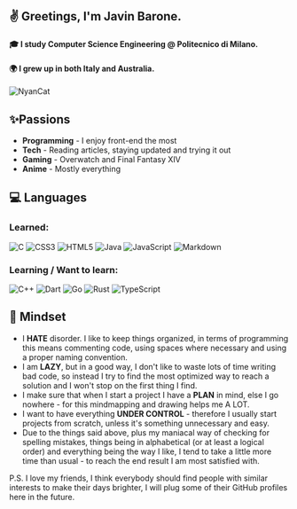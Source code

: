 ## ✌ Greetings, I'm Javin Barone.
#### 🎓 I study Computer Science Engineering @ Politecnico di Milano.
#### 🌍 I grew up in both Italy and Australia.

![NyanCat](https://c.tenor.com/9zmtHZ0tIjkAAAAi/nyancat-rainbow-cat.gif)

## ✨Passions
+ **Programming** - I enjoy front-end the most
+ **Tech** - Reading articles, staying updated and trying it out
+ **Gaming** - Overwatch and Final Fantasy XIV
+ **Anime** - Mostly everything

## 💻 Languages
### Learned:
![C](https://img.shields.io/badge/c-%2300599C.svg?style=for-the-badge&logo=c&logoColor=white)
![CSS3](https://img.shields.io/badge/css3-%231572B6.svg?style=for-the-badge&logo=css3&logoColor=white)
![HTML5](https://img.shields.io/badge/html5-%23E34F26.svg?style=for-the-badge&logo=html5&logoColor=white)
![Java](https://img.shields.io/badge/java-%23ED8B00.svg?style=for-the-badge&logo=java&logoColor=white)
![JavaScript](https://img.shields.io/badge/javascript-%23323330.svg?style=for-the-badge&logo=javascript&logoColor=%23F7DF1E)
![Markdown](https://img.shields.io/badge/markdown-%23000000.svg?style=for-the-badge&logo=markdown&logoColor=white)

### Learning / Want to learn:
![C++](https://img.shields.io/badge/c++-%2300599C.svg?style=for-the-badge&logo=c%2B%2B&logoColor=white)
![Dart](https://img.shields.io/badge/dart-%230175C2.svg?style=for-the-badge&logo=dart&logoColor=white)
![Go](https://img.shields.io/badge/go-%2300ADD8.svg?style=for-the-badge&logo=go&logoColor=white)
![Rust](https://img.shields.io/badge/rust-%23000000.svg?style=for-the-badge&logo=rust&logoColor=white)
![TypeScript](https://img.shields.io/badge/typescript-%23007ACC.svg?style=for-the-badge&logo=typescript&logoColor=white)

## 🧠 Mindset
+ I **HATE** disorder. I like to keep things organized, in terms of programming this means commenting code, using spaces where necessary and using a proper naming convention.
+ I am **LAZY**, but in a good way, I don't like to waste lots of time writing bad code, so instead I try to find the most optimized way to reach a solution and I won't stop on the first thing I find.
+ I make sure that when I start a project I have a **PLAN** in mind, else I go nowhere - for this mindmapping and drawing helps me A LOT.
+ I want to have everything **UNDER CONTROL** - therefore I usually start projects from scratch, unless it's something unnecessary and easy.
+ Due to the things said above, plus my maniacal way of checking for spelling mistakes, things being in alphabetical (or at least a logical order) and everything being the way I like, I tend to take a little more time than usual - to reach the end result I am most satisfied with.

P.S. I love my friends, I think everybody should find people with similar interests to make their days brighter, I will plug some of their GitHub profiles here in the future.

